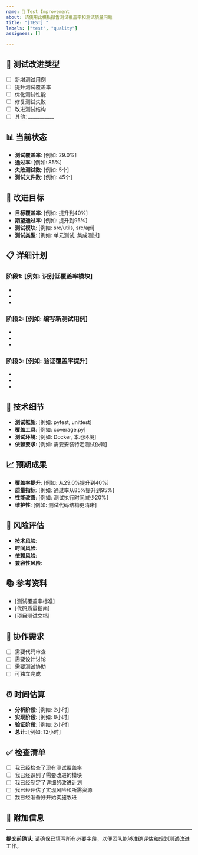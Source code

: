 ```yaml
---
name: 🧪 Test Improvement
about: 请使用此模板报告测试覆盖率和测试质量问题
title: "[TEST] "
labels: ["test", "quality"]
assignees: []

---
```


## 🧪 测试改进类型
<!-- 请选择测试改进类型 -->
- [ ] 新增测试用例
- [ ] 提升测试覆盖率
- [ ] 优化测试性能
- [ ] 修复测试失败
- [ ] 改进测试结构
- [ ] 其他: ___________

## 📊 当前状态
<!-- 描述当前的测试状态 -->
- **测试覆盖率**: [例如: 29.0%]
- **通过率**: [例如: 85%]
- **失败测试数**: [例如: 5个]
- **测试文件数**: [例如: 45个]

## 🎯 改进目标
<!-- 明确说明要达到的目标 -->
- **目标覆盖率**: [例如: 提升到40%]
- **期望通过率**: [例如: 提升到95%]
- **测试模块**: [例如: src/utils, src/api]
- **测试类型**: [例如: 单元测试, 集成测试]

## 📋 详细计划
<!-- 描述具体的改进计划 -->
### 阶段1: [例如: 识别低覆盖率模块]
-
-
-

### 阶段2: [例如: 编写新测试用例]
-
-
-

### 阶段3: [例如: 验证覆盖率提升]
-
-
-

## 🔧 技术细节
<!-- 提供技术实现的相关信息 -->
- **测试框架**: [例如: pytest, unittest]
- **覆盖工具**: [例如: coverage.py]
- **测试环境**: [例如: Docker, 本地环境]
- **依赖要求**: [例如: 需要安装特定测试依赖]

## 📈 预期成果
<!-- 描述改进后的预期结果 -->
- **覆盖率提升**: [例如: 从29.0%提升到40%]
- **质量指标**: [例如: 通过率从85%提升到95%]
- **性能改善**: [例如: 测试执行时间减少20%]
- **维护性**: [例如: 测试代码结构更清晰]

## 🚨 风险评估
<!-- 识别可能的风险和挑战 -->
- **技术风险**:
- **时间风险**:
- **依赖风险**:
- **兼容性风险**:

## 📚 参考资料
<!-- 如果有相关的测试标准、最佳实践或参考实现 -->
- [测试覆盖率标准]
- [代码质量指南]
- [项目测试文档]

## 🤝 协作需求
<!-- 是否需要与其他开发者协作 -->
- [ ] 需要代码审查
- [ ] 需要设计讨论
- [ ] 需要测试协助
- [ ] 可独立完成

## ⏰ 时间估算
<!-- 估算完成此改进所需的时间 -->
- **分析阶段**: [例如: 2小时]
- **实现阶段**: [例如: 8小时]
- **验证阶段**: [例如: 2小时]
- **总计**: [例如: 12小时]

## ✅ 检查清单
- [ ] 我已经检查了现有测试覆盖率
- [ ] 我已经识别了需要改进的模块
- [ ] 我已经制定了详细的改进计划
- [ ] 我已经评估了实现风险和所需资源
- [ ] 我已经准备好开始实施改进

## 📝 附加信息
<!-- 添加任何其他有助于测试改进的信息 -->

---

**提交前确认**: 请确保已填写所有必要字段，以便团队能够准确评估和规划测试改进工作。

